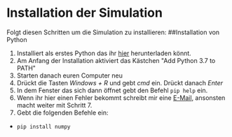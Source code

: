 # Installation der Simulation
Folgt diesen Schritten um die Simulation zu installieren:
##Installation von Python
1. Installiert als erstes Python das ihr [hier](https://www.python.org/ftp/python/3.9.1/python-3.9.1-amd64.exe) herunterladen könnt.
2. Am Anfang der Installation aktiviert das Kästchen "Add Python 3.7 to PATH"
3. Starten danach euren Computer neu
4. Drückt die Tasten *Windows + R* und gebt *cmd*  ein. Drückt danach *Enter*
5. In dem Fenster das sich dann öffnet gebt den Befehl `pip help` ein.
6. Wenn ihr hier einen Fehler bekommt schreibt mir eine [E-Mail](mailto:nicholas.dahlke@gmx.de), ansonsten macht weiter mit Schritt 7.
7. Gebt die folgenden Befehle ein:
  * `pip install numpy`
